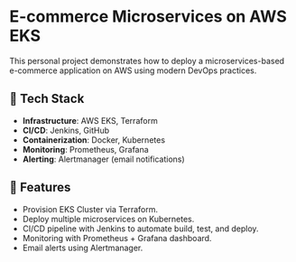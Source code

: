 # E-commerce Microservices on AWS EKS

This personal project demonstrates how to deploy a microservices-based e-commerce application on AWS using modern DevOps practices.

## 🚀 Tech Stack

- **Infrastructure**: AWS EKS, Terraform
- **CI/CD**: Jenkins, GitHub
- **Containerization**: Docker, Kubernetes
- **Monitoring**: Prometheus, Grafana
- **Alerting**: Alertmanager (email notifications)

## 🔧 Features

- Provision EKS Cluster via Terraform.
- Deploy multiple microservices on Kubernetes.
- CI/CD pipeline with Jenkins to automate build, test, and deploy.
- Monitoring with Prometheus + Grafana dashboard.
- Email alerts using Alertmanager.

